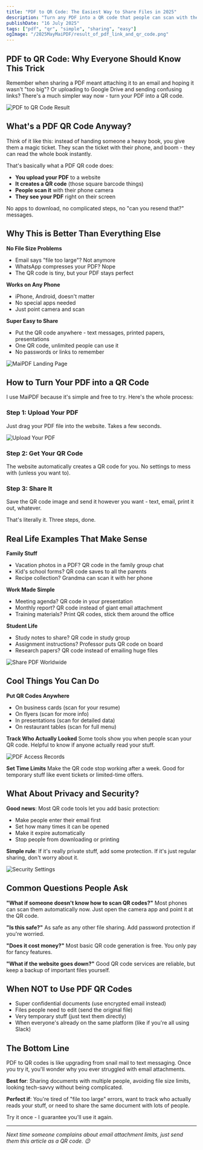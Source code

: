 ```yaml
---
title: "PDF to QR Code: The Easiest Way to Share Files in 2025"
description: "Turn any PDF into a QR code that people can scan with their phone. No more email attachments, file size limits, or complicated sharing."
publishDate: "16 July 2025"
tags: ["pdf", "qr", "simple", "sharing", "easy"]
ogImage: "/2025MayMaiPDF/result_of_pdf_link_and_qr_code.png"
---
```


## PDF to QR Code: Why Everyone Should Know This Trick

Remember when sharing a PDF meant attaching it to an email and hoping it wasn't "too big"? Or uploading to Google Drive and sending confusing links? There's a much simpler way now - turn your PDF into a QR code.

![PDF to QR Code Result](/2025MayMaiPDF/result_of_pdf_link_and_qr_code.png)

## What's a PDF QR Code Anyway?

Think of it like this: instead of handing someone a heavy book, you give them a magic ticket. They scan the ticket with their phone, and boom - they can read the whole book instantly.

That's basically what a PDF QR code does:
- **You upload your PDF** to a website
- **It creates a QR code** (those square barcode things)
- **People scan it** with their phone camera
- **They see your PDF** right on their screen

No apps to download, no complicated steps, no "can you resend that?" messages.

## Why This is Better Than Everything Else

**No File Size Problems**
- Email says "file too large"? Not anymore
- WhatsApp compresses your PDF? Nope
- The QR code is tiny, but your PDF stays perfect

**Works on Any Phone**
- iPhone, Android, doesn't matter
- No special apps needed
- Just point camera and scan

**Super Easy to Share**
- Put the QR code anywhere - text messages, printed papers, presentations
- One QR code, unlimited people can use it
- No passwords or links to remember

![MaiPDF Landing Page](/2025MayMaiPDF/Home_Landing.png)

## How to Turn Your PDF into a QR Code

I use MaiPDF because it's simple and free to try. Here's the whole process:

### Step 1: Upload Your PDF
Just drag your PDF file into the website. Takes a few seconds.

![Upload Your PDF](/2025MayMaiPDF/upload_section.png)

### Step 2: Get Your QR Code
The website automatically creates a QR code for you. No settings to mess with (unless you want to).

### Step 3: Share It
Save the QR code image and send it however you want - text, email, print it out, whatever.

That's literally it. Three steps, done.

## Real Life Examples That Make Sense

**Family Stuff**
- Vacation photos in a PDF? QR code in the family group chat
- Kid's school forms? QR code saves to all the parents
- Recipe collection? Grandma can scan it with her phone

**Work Made Simple**
- Meeting agenda? QR code in your presentation
- Monthly report? QR code instead of giant email attachment
- Training materials? Print QR codes, stick them around the office

**Student Life**
- Study notes to share? QR code in study group
- Assignment instructions? Professor puts QR code on board
- Research papers? QR code instead of emailing huge files

![Share PDF Worldwide](/2025MayMaiPDF/share_pdf_wordwide.png)

## Cool Things You Can Do

**Put QR Codes Anywhere**
- On business cards (scan for your resume)
- On flyers (scan for more info)
- In presentations (scan for detailed data)
- On restaurant tables (scan for full menu)

**Track Who Actually Looked**
Some tools show you when people scan your QR code. Helpful to know if anyone actually read your stuff.

![PDF Access Records](/2025MayMaiPDF/PDF_ACCESS_RECORDS.png)

**Set Time Limits**
Make the QR code stop working after a week. Good for temporary stuff like event tickets or limited-time offers.

## What About Privacy and Security?

**Good news**: Most QR code tools let you add basic protection:
- Make people enter their email first
- Set how many times it can be opened
- Make it expire automatically
- Stop people from downloading or printing

**Simple rule**: If it's really private stuff, add some protection. If it's just regular sharing, don't worry about it.

![Security Settings](/2025MayMaiPDF/security_setting.png)

## Common Questions People Ask

**"What if someone doesn't know how to scan QR codes?"**
Most phones can scan them automatically now. Just open the camera app and point it at the QR code.

**"Is this safe?"**
As safe as any other file sharing. Add password protection if you're worried.

**"Does it cost money?"**
Most basic QR code generation is free. You only pay for fancy features.

**"What if the website goes down?"**
Good QR code services are reliable, but keep a backup of important files yourself.

## When NOT to Use PDF QR Codes

- Super confidential documents (use encrypted email instead)
- Files people need to edit (send the original file)
- Very temporary stuff (just text them directly)
- When everyone's already on the same platform (like if you're all using Slack)

## The Bottom Line

PDF to QR codes is like upgrading from snail mail to text messaging. Once you try it, you'll wonder why you ever struggled with email attachments.

**Best for**: Sharing documents with multiple people, avoiding file size limits, looking tech-savvy without being complicated.

**Perfect if**: You're tired of "file too large" errors, want to track who actually reads your stuff, or need to share the same document with lots of people.

Try it once - I guarantee you'll use it again.

---

*Next time someone complains about email attachment limits, just send them this article as a QR code. 😉*